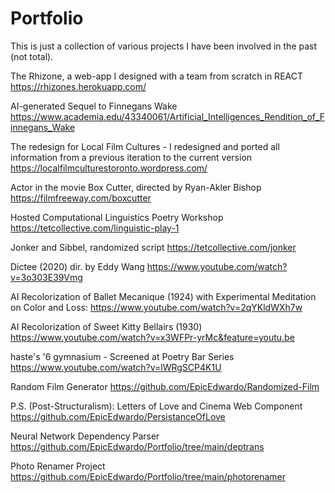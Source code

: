 # Portfolio
This is just a collection of various projects I have been involved in the past (not total).


The Rhizone, a web-app I designed with a team from scratch in REACT 
https://rhizones.herokuapp.com/

AI-generated Sequel to Finnegans Wake
https://www.academia.edu/43340061/Artificial_Intelligences_Rendition_of_Finnegans_Wake

The redesign for Local Film Cultures - I redesigned and ported all information from a previous iteration to the current version
https://localfilmculturestoronto.wordpress.com/

Actor in the movie Box Cutter, directed by Ryan-Akler Bishop
https://filmfreeway.com/boxcutter

Hosted Computational Linguistics Poetry Workshop
https://tetcollective.com/linguistic-play-1

Jonker and Sibbel, randomized script
https://tetcollective.com/jonker

Dictee (2020) dir. by Eddy Wang
https://www.youtube.com/watch?v=3o303E39Vmg

AI Recolorization of Ballet Mecanique (1924) with Experimental Meditation on Color and Loss:
https://www.youtube.com/watch?v=2qYKldWXh7w

AI Recolorization of Sweet Kitty Bellairs (1930) 
https://www.youtube.com/watch?v=x3WFPr-yrMc&feature=youtu.be

haste's '6 gymnasium - Screened at Poetry Bar Series
https://www.youtube.com/watch?v=lWRgSCP4K1U

Random Film Generator 
https://github.com/EpicEdwardo/Randomized-Film

P.S. (Post-Structuralism): Letters of Love and Cinema Web Component
https://github.com/EpicEdwardo/PersistanceOfLove

Neural Network Dependency Parser
https://github.com/EpicEdwardo/Portfolio/tree/main/deptrans

Photo Renamer Project
https://github.com/EpicEdwardo/Portfolio/tree/main/photorenamer

